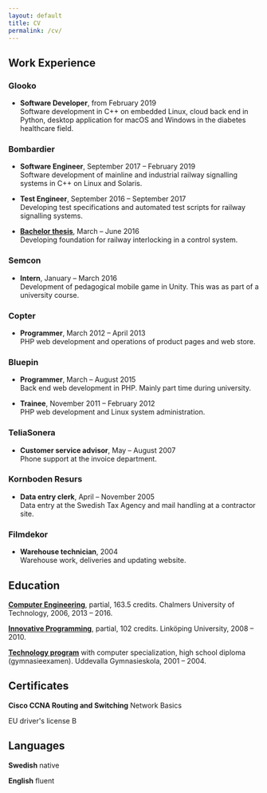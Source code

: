 ```yaml
---
layout: default
title: CV
permalink: /cv/
---
```

## Work Experience

### Glooko
* **Software Developer**, from February 2019  
  Software development in C++ on embedded Linux, cloud back end in Python, desktop application for macOS and Windows in the diabetes healthcare field.

### Bombardier
* **Software Engineer**, September 2017 – February 2019  
  Software development of mainline and industrial railway signalling systems in C++ on Linux and Solaris. 

* **Test Engineer**, September 2016 – September 2017  
  Developing test specifications and automated test scripts for railway signalling systems.

*  **[Bachelor thesis](http://studentarbeten.chalmers.se/publication/238376-styrprogram-med-konfigurerbar-logik-for-spartrafik)**, March – June 2016  
  Developing foundation for railway interlocking in a control system.

### Semcon
* **Intern**, January – March 2016  
  Development of pedagogical mobile game in Unity. This was as part of a university course.

### Copter
* **Programmer**, March 2012 – April 2013  
  PHP web development and operations of product pages and web store.

### Bluepin
* **Programmer**, March – August 2015  
  Back end web development in PHP. Mainly part time during university.

* **Trainee**,  November 2011 – February 2012  
  PHP web development and Linux system administration.

### TeliaSonera
* **Customer service advisor**, May – August 2007  
  Phone support at the invoice department.

### Kornboden Resurs
* **Data entry clerk**, April – November 2005  
  Data entry at the Swedish Tax Agency and mail handling at a contractor site.

### Filmdekor
* **Warehouse technician**, 2004  
  Warehouse work, deliveries and updating website.

## Education

**[Computer Engineering](https://www.chalmers.se/sv/utbildning/program-pa-grundniva/Sidor/Datateknik-180.aspx)**, partial, 163.5 credits. Chalmers University of Technology, 2006, 2013 – 2016.

**[Innovative Programming](https://liu.se/utbildning/program/6kipr)**, partial, 102 credits. Linköping University, 2008 – 2010.

**[Technology program](https://www.uddevalla.se/utbildning-och-barnomsorg/uddevalla-gymnasieskola/utbildningar/teknik-te.html)** with computer specialization, high school diploma (gymnasieexamen). Uddevalla Gymnasieskola, 2001 – 2004.

## Certificates

**Cisco CCNA Routing and Switching** Network Basics

EU driver's license B

## Languages

**Swedish** native

**English** fluent
